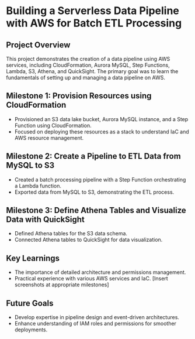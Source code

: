 # Building a Serverless Data Pipeline with AWS for Batch ETL Processing

## Project Overview
This project demonstrates the creation of a data pipeline using AWS services, including CloudFormation, Aurora MySQL, Step Functions, Lambda, S3, Athena, and QuickSight. The primary goal was to learn the fundamentals of setting up and managing a data pipeline on AWS.

## Milestone 1: Provision Resources using CloudFormation
- Provisioned an S3 data lake bucket, Aurora MySQL instance, and a Step Function using CloudFormation.
- Focused on deploying these resources as a stack to understand IaC and AWS resource management.
## Milestone 2: Create a Pipeline to ETL Data from MySQL to S3
- Created a batch processing pipeline with a Step Function orchestrating a Lambda function.
- Exported data from MySQL to S3, demonstrating the ETL process.
## Milestone 3: Define Athena Tables and Visualize Data with QuickSight
- Defined Athena tables for the S3 data schema.
- Connected Athena tables to QuickSight for data visualization.
## Key Learnings
- The importance of detailed architecture and permissions management.
- Practical experience with various AWS services and IaC.
[Insert screenshots at appropriate milestones]

## Future Goals
- Develop expertise in pipeline design and event-driven architectures.
- Enhance understanding of IAM roles and permissions for smoother deployments.
